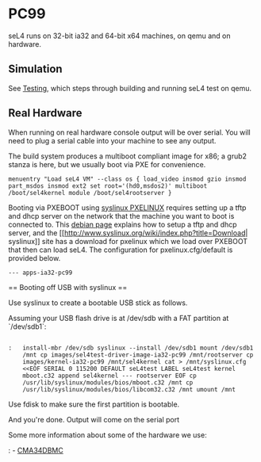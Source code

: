 # PC99
seL4 runs on 32-bit ia32 and 64-bit x64 machines, on qemu and on
hardware.

## Simulation


See [Testing](https://wiki.sel4.systems/Testing#IA32), which
steps through building and running seL4 test on qemu.

## Real Hardware
 When running on real hardware console output will be
over serial. You will need to plug a serial cable into your machine to
see any output.

The build system produces a multiboot compliant image for x86; a grub2
stanza is here, but we usually boot via PXE for convenience.
```
menuentry "Load seL4 VM" --class os { load_video insmod gzio insmod
part_msdos insmod ext2 set root='(hd0,msdos2)' multiboot
/boot/sel4kernel module /boot/sel4rootserver }
```

Booting via PXEBOOT using
[syslinux PXELINUX](http://www.syslinux.org/wiki/index.php?title=PXELINUX) requires setting up a tftp and dhcp server on the network
that the machine you want to boot is connected to. This
[debian page](https://debian-administration.org/article/478/Setting_up_a_server_for_PXE_network_booting) explains how to setup a tftp and dhcp server, and the
[[<http://www.syslinux.org/wiki/index.php?title=Download>|
syslinux]] site has a download for pxelinux which we load over PXEBOOT
that then can load seL4. The configuration for pxelinux.cfg/default is
provided below.
``` label seL4 kernel mboot.c32 append kernel-ia32-pc99
--- apps-ia32-pc99
```
== Booting off USB with syslinux ==

Use syslinux to create a bootable USB stick as follows.

Assuming your USB flash drive is at /dev/sdb with a FAT partition at
\`/dev/sdb1\`:
```

:   install-mbr /dev/sdb syslinux --install /dev/sdb1 mount /dev/sdb1
    /mnt cp images/sel4test-driver-image-ia32-pc99 /mnt/rootserver cp
    images/kernel-ia32-pc99 /mnt/sel4kernel cat > /mnt/syslinux.cfg
    <<EOF SERIAL 0 115200 DEFAULT seL4test LABEL seL4test kernel
    mboot.c32 append sel4kernel --- rootserver EOF cp
    /usr/lib/syslinux/modules/bios/mboot.c32 /mnt cp
    /usr/lib/syslinux/modules/bios/libcom32.c32 /mnt umount /mnt
```

Use fdisk to make sure the first partition is bootable.

And you're done. Output will come on the serial port

Some more information about some of the hardware we use:

:   -   [CMA34DBMC](CMA34DBMC)


